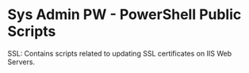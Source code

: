 # Sys Admin PW - PowerShell Public Scripts



SSL: Contains scripts related to updating SSL certificates on IIS Web Servers.
